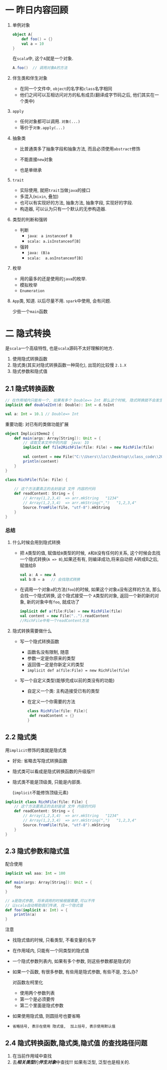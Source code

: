 # 一 昨日内容回顾

1. 单例对象

   ```scala
   object A{
       def foo() = {}
       val a = 10
   }
   ```

   在`scala`中, 这个`A`就是一个对象.

   ```scala
   A.foo()  // 调用对象A的方法
   ```

2. 伴生类和伴生对象

   - 在同一个文件中, `object`的名字和`class`名字相同
   - 他们之间可以互相访问对方的私有成员(翻译成字节码之后, 他们其实在一个类中)

3. `apply`

   - 任何对象都可以调用.  `对象(...)`
   - 等价于`对象.apply(...)`

4. 抽象类

   - 比普通类多了抽象字段和抽象方法, 而且必须使用`abstract`修饰

   - 不能直接`new`对象
   - 也是单继承

5. `trait`

   - 实际使用, 就把`trait`当做`java`的接口
   - 多混入(`mixin`, 叠加)
   - 也可以有实现好的方法, 抽象方法, 抽象字段, 实现好的字段.
   - 构造器, 可以认为只有一个默认的无参构造器.

6. 类型的判断和强转

   - 判断
     - `java`: ` a instanceof B`
     - `scala: a.isInstanceof[B]`
   - 强转
     - `java: (B)a`
     - `scala:  a.asInstanceof[B]`

7. 枚举

   - 用的最多的还是使用的`java`的枚举.
   - 模拟枚举
   - `Enumeration`

8. `App`类, 知道. 以后尽量不用. `spark`中使用, 会有问题.

   少些一个`main`函数

# 二 隐式转换

是`scala`一个高级特性, 也是`scala`源码不太好理解的地方.

1. 使用隐式转换函数
2. 隐式类(其实对隐式转换函数一种简化), 出现的比较慢 `2.1.X`
3. 隐式参数和隐式值

## 2.1 隐式转换函数

```scala
// 在作用域内只能有一个, 如果有多个 Double=> Int 那么这个时候, 隐式转换就不会发生
implicit def double2Int(d: Double): Int = d.toInt

val a: Int = 10.1 // Double=> Int
```

重要功能: 对已有的类做功能扩展

```scala
object ImplicitDemo2 {
    def main(args: Array[String]): Unit = {
        // 读取文本文件中的内容  java: IO
        implicit def file2RichFile(file: File) = new RichFile(file)
        
        val content = new File("C:\\Users\\lzc\\Desktop\\class_code\\2019_11_28\\01_scala\\scala1128\\src\\main\\scala\\com\\atguigu\\scala1128\\day06\\implicitdemo\\ImplicitDemo2.scala").readContent
        println(content)
    }
}

class RichFile(file: File) {
    
    // 这个方法要真正的去封装读 文件 内容的代码
    def readContent: String = {
        // Array(1,2,3,4)  => arr.mkString   "1234"
        // Array(1,2,3,4)  => arr.mkString(",")   "1,2,3,4"
        Source.fromFile(file, "utf-8").mkString
    }
}
```

### 总结

1. 什么时候会用到隐式转换

   - 把 `A`类型的值, 赋值给`B`类型的时候,` A`和`B`没有任何的关系, 这个时候会去找一个隐式转换(`A => B`),如果还有有, 则编译成功,将来自动把 A转成B之后, 赋值给B

     ```scala
     val a: A = new A
     val b:B = a   // 会找隐式转换
     ```

   - 在调用一个对象`a`的方法(`foo`)的时候, 如果这个对象`a`没有这样的方法, 那么会找一个隐式转换, 这个隐式接受一个 `A`类型的对象, 返回一个新的新的对象, 新的对象中有`foo`, 就成功了

     ```scala
     implicit def a(file:File) = new RichFile(file)
     val content = new File("..").readContent
     //RichFile中有一个readContent方法
     ```

2. 隐式转换需要做什么

   - 写一个隐式转换函数

     - 函数名没有限制, 随意
     - 参数一定是你原来的类型
     - 返回值一定是你新定义的类型
     - `implicit def a(file:File) = new RichFile(file)`

   - 写一个自定义类型(能够完成以前的类没有的功能)

     - 自定义一个类: 主构造接受已有的类型

     - 在定义一个你需要的方法

       ```scala
       class RichFile(file: File){
       	def readContent = {}
       }
       ```

## 2.2 隐式类

用`implicit`修饰的类就是隐式类

- 好处: 省略去写隐式转换函数

- 隐式类可以看成是隐式转换函数的升级版!!! 

- 隐式类不能是顶级类, 只能是内部类.

  (`implicit`不能修饰顶级元素)

```scala
implicit class RichFile(file: File) {
    // 这个方法要真正的去封装读 文件 内容的代码
    def readContent: String = {
        // Array(1,2,3,4)  => arr.mkString   "1234"
        // Array(1,2,3,4)  => arr.mkString(",")   "1,2,3,4"
        Source.fromFile(file, "utf-8").mkString
    }
}
```

## 2.3 隐式参数和隐式值

配合使用

```scala
implicit val aaa: Int = 100

def main(args: Array[String]): Unit = {
    foo
}

// a是隐式参数, 将来调用的时候根据需要,可以不传
// 让scala自动帮助我们传递, 找一个隐式值
def foo(implicit a: Int) = {
    println(a)
}
```

注意

- 找隐式值的时候, 只看类型, 不看变量的名字

- 在作用域内, 只能有一个同类型的隐式值

- 一个隐式参数列表内, 如果有多个参数, 则这些参数都是隐式的

- 如果一个函数, 有很多参数, 有些用是隐式参数, 有些不是, 怎么办?

  对函数左柯里化

  - 使用两个参数列表
  - 第一个是必须要传
  - 第二个里面是隐式参数

- 如果使用隐式值, 则圆括号也要省略

- ```, 
  省略括号, 表示在使用 隐式值,  加上括号, 表示使用默认值
  ```

## 2.4 隐式转换函数,隐式类,隐式值  的查找路径问题

1. 在当前作用域中查找
2. 去***相关类型***的***伴生对象***中查找!!!  如果有泛型, 泛型也是相关的.

